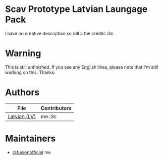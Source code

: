# Scav Prototype Latvian Laungage Pack
i have no creative description so roll a the credits :3c
# Warning
This is still unfinished. If you see any English lines, please note that I'm still working on this. Thanks.
# Authors
| File                       | Contributors                                                                                                        |
|----------------------------|---------------------------------------------------------------------------------------------------------------------|
| [Latvian (LV)](/LV.json)   | me :3c                                                                 |

# Maintainers
* [@fusionofficial](https://github.com/fusionofficial) me
